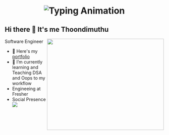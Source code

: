 <h1 align="center">
  <img src="https://readme-typing-svg.herokuapp.com?font=Fira+Code&size=25&pause=1000&center=true&vCenter=true&width=500&lines=Hi +there +👋 +It's +me +Thoondimuthu!;Full-Stack+Developer;Creative+Tech+Educator;Building+Cool+Things+🚀" alt="Typing Animation" />
</h1>

## Hi there 👋 It's me Thoondimuthu

Software Engineer
<img align="right" width="370" height="290" src="https://i.pinimg.com/originals/47/f0/34/47f0342cec72b800463bf003eac1257e.gif">
- 🔭 Here's my [portfolio](https://thoondimuthu.github.io/Portfolio/)                                                 
- 🌱 I’m currently learning and Teaching DSA and Oops to my workflow
- Engineeing at  Fresher
- Social Presence
<br />[<img src="https://img.shields.io/badge/LinkedIn-0077B5?style=for-the-badge&logo=linkedin&logoColor=white" />](www.linkedin.com/in/thoondimuthu)
